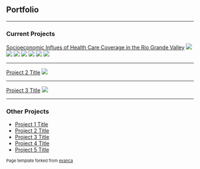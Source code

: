 ## Portfolio

---

### Current Projects

[Socioeconomic Influes of Health Care Coverage in the Rio Grande Valley](/sample_page)
<img src="images/Final_Project_Maps1024_1.jpg?raw=true"/>
<img src="images/Final_Project_Maps1024_2.jpg?raw=true"/>
<img src="images/Final_Project_Maps1024_3.jpg?raw=true"/>
<img src="images/Final_Project_Maps1024_4.jpg?raw=true"/>
<img src="images/Final_Project_Maps1024_5.jpg?raw=true"/>
<img src="images/Final_Project_Maps1024_6.jpg?raw=true"/>
<img src="images/Final_Project_Maps1024_7.jpg?raw=true"/>

---
[Project 2 Title](/pdf/sample_presentation.pdf)
<img src="images/dummy_thumbnail.jpg?raw=true"/>

---
[Project 3 Title](http://example.com/)
<img src="images/dummy_thumbnail.jpg?raw=true"/>

---

### Other Projects

- [Project 1 Title](http://example.com/)
- [Project 2 Title](http://example.com/)
- [Project 3 Title](http://example.com/)
- [Project 4 Title](http://example.com/)
- [Project 5 Title](http://example.com/)



<p style="font-size:11px">Page template forked from <a href="https://github.com/evanca/quick-portfolio">evanca</a></p>
<!-- Remove above link if you don't want to attibute -->
